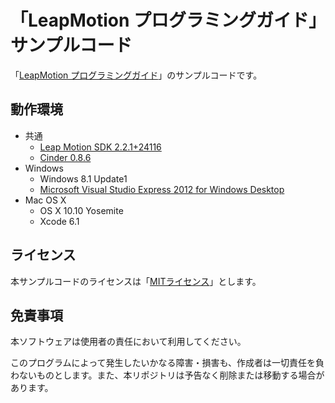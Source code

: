 「LeapMotion プログラミングガイド」サンプルコード
===========

「[LeapMotion プログラミングガイド](http://www.kohgakusha.co.jp/books/detail/978-4-7775-1839-5)」のサンプルコードです。


## 動作環境
 * 共通
   * [Leap Motion SDK 2.2.1+24116](https://developer.leapmotion.com/)
   * [Cinder 0.8.6](http://libcinder.org/)
 * Windows 
   * Windows 8.1 Update1
   * [Microsoft Visual Studio Express 2012 for Windows Desktop](http://www.microsoft.com/ja-jp/download/details.aspx?id=34673)
 * Mac OS X
   * OS X 10.10 Yosemite
   * Xcode 6.1

## ライセンス

本サンプルコードのライセンスは「[MITライセンス](http://ja.wikipedia.org/wiki/MIT_License)」とします。


## 免責事項

本ソフトウェアは使用者の責任において利用してください。

このプログラムによって発生したいかなる障害・損害も、作成者は一切責任を負わないものとします。また、本リポジトリは予告なく削除または移動する場合があります。
